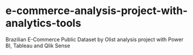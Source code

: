 # e-commerce-analysis-project-with-analytics-tools
Brazilian E-Commerce Public Dataset by Olist analysis project with Power BI, Tableau and Qlik Sense
